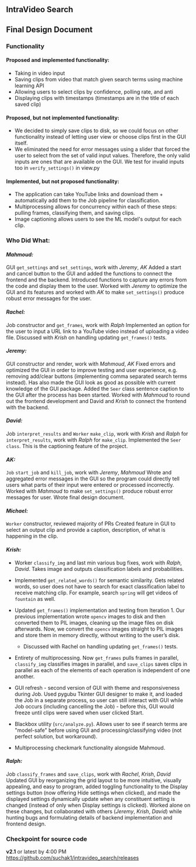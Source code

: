## IntraVideo Search
## Final Design Document

### Functionality
#### Proposed and implemented functionality:
- Taking in video input
- Saving clips from video that match given search terms using machine learning API
- Allowing users to select clips by confidence, polling rate, and anti
- Displaying clips with timestamps (timestamps are in the title of each saved clip)

#### Proposed, but not implemented functionality:
- We decided to simply save clips to disk, so we could focus on other functionality instead of letting user view or choose clips first in the GUI itself.
- We eliminated the need for error messages using a slider that forced the user to select from the set of valid input values. Therefore, the only valid inputs are ones that are available on the GUI. We test for invalid inputs too in `verify_settings()` in view.py

#### Implemented, but not proposed functionality:
- The application can take YouTube links and download them + automatically add them to the Job pipeline for classification.
- Multiprocessing allows for concurrency within each of these steps: pulling frames, classifying them, and saving clips.
- Image captioning allows users to see the ML model's output for each clip.

### Who Did What:

#### *Mahmoud:*
GUI `get_settings` and `set_settings`, work with *Jeremy*, *AK*
Added a start and cancel button to the GUI and added the functions to connect the frontend and the backend.
Introduced functions to capture any errors from the code and display them to the user.
Worked with *Jeremy* to optimize the GUI and its features and worked with *AK* to make `set_settings()` produce robust error messages for the user.



#### *Rachel:*
Job constructor and `get_frames`, work with *Ralph*
Implemented an option for the user to input a URL link to a YouTube video instead of uploading a video file.
Discussed with *Krish* on handling updating `get_frames()` tests.

#### *Jeremy:*
GUI constructor and render, work with *Mahmoud*, *AK*
Fixed errors and optimized the GUI in order to improve testing and user experience, e.g. removing add/clear buttons (implementing comma separated search terms instead). Has also made the GUI look as good as possible with current knowledge of the GUI package.
Added the `Seer` class sentence caption to the GUI after the process has been started.
Worked with *Mahmoud* to round out the frontend development and David and *Krish* to connect the frontend with the backend.

#### *David:*
Job `interpret_results` and `Worker` `make_clip`, work with *Krish* and *Ralph* for `interpret_results`, work with *Ralph* for `make_clip`.
Implemented the `Seer class`. This is the captioning feature of the project.

#### *AK:*
`Job` `start_job` and `kill_job`, work with *Jeremy*, *Mahmoud*
Wrote and aggregated error messages in the GUI so the program could directly tell users what parts of their input were entered or processed incorrectly.
Worked with *Mahmoud* to make `set_settings()` produce robust error messages for user.
Wrote final design document.

#### *Michael:*
`Worker` constructor, reviewed majority of PRs
Created feature in GUI to select an output clip and provide a caption, description, of what is happening in the clip.

#### *Krish:*
- Worker `classify_img` and last min various bug fixes, work with *Ralph*, *David*.
Takes image and outputs classification labels and probabilities.
- Implemented `get_related_words()` for semantic similarity. Gets related words, so user does not have to search for exact classification label to receive matching clip. For example, search `spring` will get videos of `fountain` as well.
- Updated `get_frames()` implementation and testing from Iteration 1. Our previous implementation wrote `opencv` images to disk and then converted them to PIL images, cleaning up the image files on disk afterwards. Now, we convert the `opencv` images straight to PIL images and store them in memory directly, without writing to the user’s disk.
    - Discussed with Rachel on handling updating `get_frames()` tests.

- Entirety of multiprocessing. Now `get_frames` pulls frames in parallel, `classify_img` classifies images in parallel, and `save_clips` saves clips in parallel as each of the elements of each operation is independent of one another.

- GUI refresh - second version of GUI with theme and responsiveness during Job. Used pygubu Tkinter GUI designer to make it, and loaded the Job in a separate process, so user can still interact with GUI while Job occurs (including cancelling the Job) - before this, GUI would freeze until clips were saved when user clicked Start.

- Blackbox utility (`src/analyze.py`). Allows user to see if search terms are "model-safe" before using GUI and processing/classifying video (not perfect solution, but workaround).
- Multiprocessing checkmark functionality alongside Mahmoud.

#### *Ralph:*
Job `classify_frames` and `save_clips`, work with *Rachel*, *Krish*, *David*
Updated GUI by reorganizing the grid layout to be more intuitive, visually appealing, and easy to program, added toggling functionality to the Display settings button (now offering Hide settings when clicked), and made the displayed settings dynamically update when any constituent setting is changed (instead of only when Display settings is clicked). Worked alone on these changes, but collaborated with others (*Jeremy*, *Krish*, *David*) while hunting bugs and formulating details of backend implementation and frontend design.

### Checkpoint for source code
**v2.1** or latest by 4:00 PM https://github.com/suchak1/intravideo_search/releases
